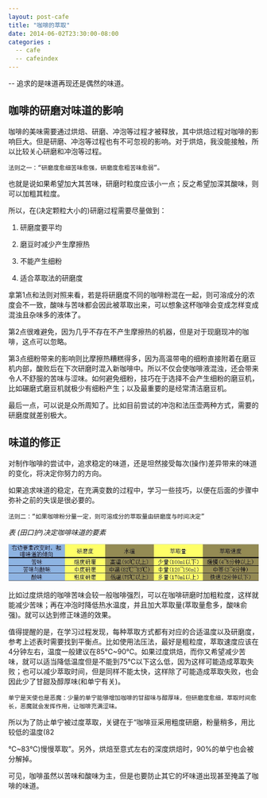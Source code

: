 ```yaml
---
layout: post-cafe
title: "咖啡的萃取"
date: 2014-06-02T23:30:00-08:00
categories :
  -- cafe
  -- cafeindex 
---
```

-- 追求的是味道再现还是偶然的味道。



咖啡的研磨对味道的影响
-----------

咖啡的美味需要通过烘焙、研磨、冲泡等过程才被释放，其中烘焙过程对咖啡的影响巨大。但是研磨、冲泡等过程也有不可忽视的影响。对于烘焙，我没能接触，所以比较关心研磨和冲泡等过程。



~~~~~~~~~~~~~~~~~~~~~~~~~~~~~~~~~~~~~~~~~~~~~~~~~~~~~~~~~~~~~~~~~~~~~~~~~~~~~~~~
法则之一：“研磨度愈细苦味愈强，研磨度愈粗苦味愈弱”。
~~~~~~~~~~~~~~~~~~~~~~~~~~~~~~~~~~~~~~~~~~~~~~~~~~~~~~~~~~~~~~~~~~~~~~~~~~~~~~~~



也就是说如果希望加大其苦味，研磨时粒度应该小一点；反之希望加深其酸味，则可以加粗其粒度。

所以，在(决定颗粒大小的)研磨过程需要尽量做到：

1.  研磨度要平均

2.  磨豆时减少产生摩擦热

3.  不能产生细粉

4.  适合萃取法的研磨度

拿第1点和法则对照来看，若是将研磨度不同的咖啡粉混在一起，则可溶成分的浓度会不一致，酸味与苦味都会因此被萃取出来，可以想象这杯咖啡会变成怎样变成混浊且杂味多的液体了。

第2点很难避免，因为几乎不存在不产生摩擦热的机器，但是对于现磨现冲的咖啡，这点可以忽略。

第3点细粉带来的影响则比摩擦热糟糕得多，因为高温带电的细粉直接附着在磨豆机内部，酸败后在下次研磨时混入新咖啡中。所以不仅会使咖啡液混浊，还会带来令人不舒服的苦味与涩味。如何避免细粉，技巧在于选择不会产生细粉的磨豆机，比如碾磨式磨豆机就极少有细粉产生；以及最重要的是经常清洁磨豆机。

最后一点，可以说是众所周知了。比如目前尝试的冲泡和法压壶两种方式，需要的研磨度就差别极大。



味道的修正
-----

对制作咖啡的尝试中，追求稳定的味道，还是坦然接受每次(操作)差异带来的味道的变化，将决定你努力的方向。

如果追求味道的稳定，在充满变数的过程中，学习一些技巧，以便在后面的步骤中弥补之前的失误是很必要的。



~~~~~~~~~~~~~~~~~~~~~~~~~~~~~~~~~~~~~~~~~~~~~~~~~~~~~~~~~~~~~~~~~~~~~~~~~~~~~~~~
法则二：“如果咖啡粉分量一定，则可溶成分的萃取量由研磨度与时间决定”
~~~~~~~~~~~~~~~~~~~~~~~~~~~~~~~~~~~~~~~~~~~~~~~~~~~~~~~~~~~~~~~~~~~~~~~~~~~~~~~~



*表 (田口护)决定咖啡味道的要素*

![](</images/2014/coffee-yaosu.jpg>)

比如过度烘焙的咖啡苦味会较一般咖啡强烈，可以在咖啡研磨时加粗粒度，这样就能减少苦味；再在冲泡时降低热水温度，并且加大萃取量(萃取量愈多，酸味俞强)。就可以达到修正味道的效果。

值得提醒的是，在学习过程发现，每种萃取方式都有对应的合适温度以及研磨度，参考上述表时需要找到平衡点。比如使用法压法，最好是粗粒度，萃取速度应该在4分钟左右，温度一般建议在85℃~90℃。如果过度烘焙，而你又希望减少苦味，就可以适当降低温度但是不能到75℃以下这么低，因为这样可能造成萃取失败；也可以减少萃取时间，但是同样不能太快，这样除了可能造成萃取失败，也会因此少了甘甜及醇厚味(和单宁有关)。

~~~~~~~~~~~~~~~~~~~~~~~~~~~~~~~~~~~~~~~~~~~~~~~~~~~~~~~~~~~~~~~~~~~~~~~~~~~~~~~~
单宁是天使也是恶魔：少量的单宁能够增加咖啡的甘甜味与醇厚味，但研磨度愈细，萃取时间愈长，恶魔就会发挥作用，让咖啡充满涩味。
~~~~~~~~~~~~~~~~~~~~~~~~~~~~~~~~~~~~~~~~~~~~~~~~~~~~~~~~~~~~~~~~~~~~~~~~~~~~~~~~

所以为了防止单宁被过度萃取，关键在于“咖啡豆采用粗度研磨，粉量稍多，用比较低的温度(82

℃~83℃)慢慢萃取”。另外，烘焙至意式左右的深度烘焙时，90%的单宁也会被分解掉。

可见，咖啡虽然以苦味和酸味为主，但是也要防止其它的坏味道出现甚至掩盖了咖啡的味道。
